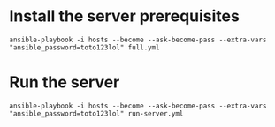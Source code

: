 # Install the server prerequisites

    ansible-playbook -i hosts --become --ask-become-pass --extra-vars "ansible_password=toto123lol" full.yml

# Run the server

    ansible-playbook -i hosts --become --ask-become-pass --extra-vars "ansible_password=toto123lol" run-server.yml
